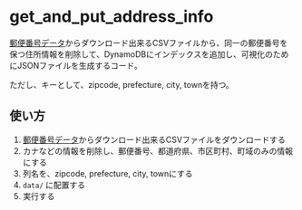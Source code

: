 # get_and_put_address_info

[郵便番号データ](https://www.post.japanpost.jp/zipcode/dl/readme.html)からダウンロード出来るCSVファイルから、同一の郵便番号を保つ住所情報を削除して、DynamoDBにインデックスを追加し、可視化のためにJSONファイルを生成するコード。

ただし、キーとして、zipcode, prefecture, city, townを持つ。

## 使い方

1. [郵便番号データ](https://www.post.japanpost.jp/zipcode/dl/readme.html)からダウンロード出来るCSVファイルをダウンロードする
2. カナなどの情報を削除し、郵便番号、都道府県、市区町村、町域のみの情報にする
3. 列名を、zipcode, prefecture, city, townにする
4. `data/` に配置する
5. 実行する
